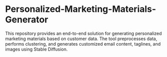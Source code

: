 # Personalized-Marketing-Materials-Generator
This repository provides an end-to-end solution for generating personalized marketing materials based on customer data. The tool preprocesses data, performs clustering, and generates customized email content, taglines, and images using Stable Diffusion.
